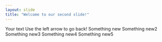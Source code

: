 ```yaml
---
layout: slide
title: "Welcome to our second slide!"
---
```

Your text
Use the left arrow to go back!
Something new
Something new2
Something new3
Something new4
Something new5
